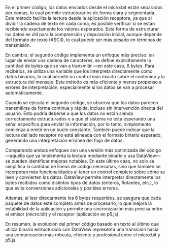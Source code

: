 En el primer código, los datos enviados desde el micro:bit están separados por comas, lo cual permite estructurarlos de forma clara y segmentada. Este método facilita la lectura desde la aplicación receptora, ya que al dividir la cadena de texto en cada coma, es posible verificar si se están recibiendo exactamente los valores esperados. Esta forma de estructurar los datos es útil para la comprensión y depuración inicial, aunque depende del formato de texto (ASCII), lo cual puede ser más pesado en términos de transmisión.

En cambio, el segundo código implementa un enfoque más preciso: en lugar de enviar una cadena de caracteres, se define explícitamente la cantidad de bytes que se van a transmitir —en este caso, 6 bytes. Para recibirlos, se utiliza una variable que los interpreta directamente como datos binarios, lo cual permite un control más exacto sobre el contenido y la estructura del mensaje. Este método es más eficiente y menos propenso a errores de interpretación, especialmente si los datos se van a procesar automáticamente.

Cuando se ejecuta el segundo código, se observa que los datos parecen transmitirse de forma continua y rápida, incluso sin intervención directa del usuario. Esto podría deberse a que los datos no están siendo correctamente estructurados o a que el sistema no está esperando una señal específica para enviar la información, por lo tanto, simplemente comienza a emitir en un bucle constante. También puede indicar que la lectura del lado receptor no está alineada con el formato binario esperado, generando una interpretación errónea del flujo de datos.

Comparando ambos enfoques con una versión más optimizada del código —aquella que ya implementa la lectura mediante binario y usa DataView— se pueden identificar mejoras notables. En este último caso, no solo se simplifica la cantidad de líneas de código necesarias, sino que también se incorporan más funcionalidades al tener un control completo sobre cómo se leen y convierten los datos. DataView permite interpretar directamente los bytes recibidos como distintos tipos de datos (enteros, flotantes, etc.), lo que evita conversiones adicionales y posibles errores.

Además, al leer directamente los 6 bytes requeridos, se asegura que cada paquete de datos esté completo antes de procesarlo, lo que mejora la estabilidad de la aplicación y permite una sincronización más precisa entre el emisor (micro:bit) y el receptor (aplicación en p5.js).

En resumen, la evolución del primer código basado en texto al último que utiliza binario estructurado con DataView representa una transición hacia una comunicación más robusta, eficiente y profesional entre el micro:bit y p5.js.
